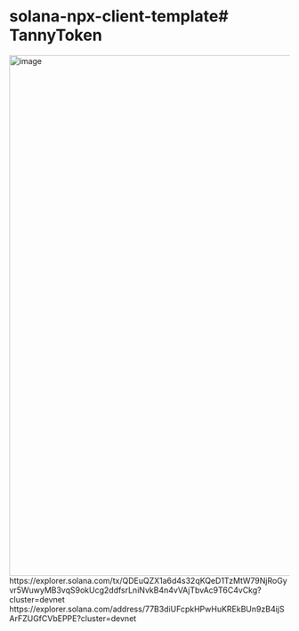 # solana-npx-client-template# TannyToken
<img width="936" alt="image" src="https://user-images.githubusercontent.com/87315246/208319826-1e824fe8-bca5-4172-ad57-bce962ccd7d1.png">
https://explorer.solana.com/tx/QDEuQZX1a6d4s32qKQeD1TzMtW79NjRoGyvr5WuwyMB3vqS9okUcg2ddfsrLniNvkB4n4vVAjTbvAc9T6C4vCkg?cluster=devnet
https://explorer.solana.com/address/77B3diUFcpkHPwHuKREkBUn9zB4ijSArFZUGfCVbEPPE?cluster=devnet
